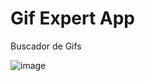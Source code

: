 <h1>Gif Expert App </h1>
Buscador de Gifs

![image](https://user-images.githubusercontent.com/69266516/125636674-1b003ccb-9af6-4352-8fe2-1ee1394bb896.png)

